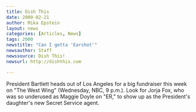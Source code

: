 ```yaml
---
title: Dish This
date: 2000-02-21
author: Mika Epstein
layout: news
categories: [Articles, News]
tags: 2000
newstitle: "Can I getta 'Earshot'"
newsauthor: Staff  
newssource: Dish This!  
newsurl: http://dishthis.com  

---
```

President Bartlett heads out of Los Angeles for a big fundraiser this week on "The West Wing" (Wednesday, NBC, 9 p.m.). Look for Jorja Fox, who was so underused as Maggie Doyle on "ER," to show up as the President's daughter's new Secret Service agent.

